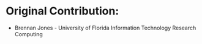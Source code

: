 # Original Contribution:

* Brennan Jones - University of Florida Information Technology Research Computing